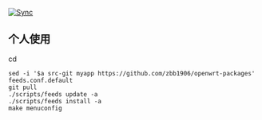 [![Sync](https://github.com/zbb1906/openwrt-packages/actions/workflows/autosync.yml/badge.svg)](https://github.com/zbb1906/openwrt-packages/actions/workflows/autosync.yml)

## 个人使用
cd
```shell
sed -i '$a src-git myapp https://github.com/zbb1906/openwrt-packages' feeds.conf.default
git pull
./scripts/feeds update -a
./scripts/feeds install -a
make menuconfig
```
